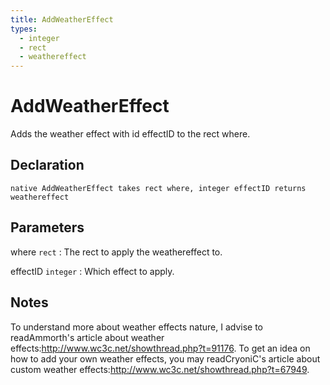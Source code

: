 ```yaml
---
title: AddWeatherEffect
types:
  - integer
  - rect
  - weathereffect
---
```


# AddWeatherEffect
Adds the weather effect with id effectID to the rect where.

## Declaration

```jass
native AddWeatherEffect takes rect where, integer effectID returns weathereffect
```

## Parameters
where `rect`
: The rect to apply the weathereffect to.

effectID `integer`
: Which effect to apply.

## Notes 
To understand more about weather effects nature, I advise to readAmmorth's article about weather effects:<http://www.wc3c.net/showthread.php?t=91176>.
To get an idea on how to add your own weather effects, you may readCryoniC's article about custom weather effects:<http://www.wc3c.net/showthread.php?t=67949>.
